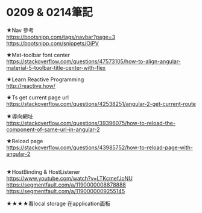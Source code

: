 # 0209 & 0214筆記<br />
★Nav 參考<br />
https://bootsnipp.com/tags/navbar?page=3<br />
https://bootsnipp.com/snippets/OjPV<br />

★Mat-toolbar font center<br />
https://stackoverflow.com/questions/47573105/how-to-align-angular-material-5-toolbar-title-center-with-flex<br />

★Learn Reactive Programming<br />
http://reactive.how/<br />

★Ts get current page url<br />
https://stackoverflow.com/questions/42538251/angular-2-get-current-route<br />

★導向網址<br />
https://stackoverflow.com/questions/39396075/how-to-reload-the-component-of-same-url-in-angular-2<br />

★Reload page<br />
https://stackoverflow.com/questions/43985752/how-to-reload-page-with-angular-2<br /><br />

★HostBinding & HostListener<br />
https://www.youtube.com/watch?v=LTKcmefJoNU<br />
https://segmentfault.com/a/1190000008878888<br />
https://segmentfault.com/a/1190000009255145<br />

★★★★看local storage 在application面板
